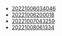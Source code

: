 - [20221006034046](/zet/20221006034046/README.md)
- [20221006200018](/zet/20221006200018/README.md)
- [20221007043259](/zet/20221007043259/README.md)
- [20221008061334](/zet/20221008061334/README.md)
